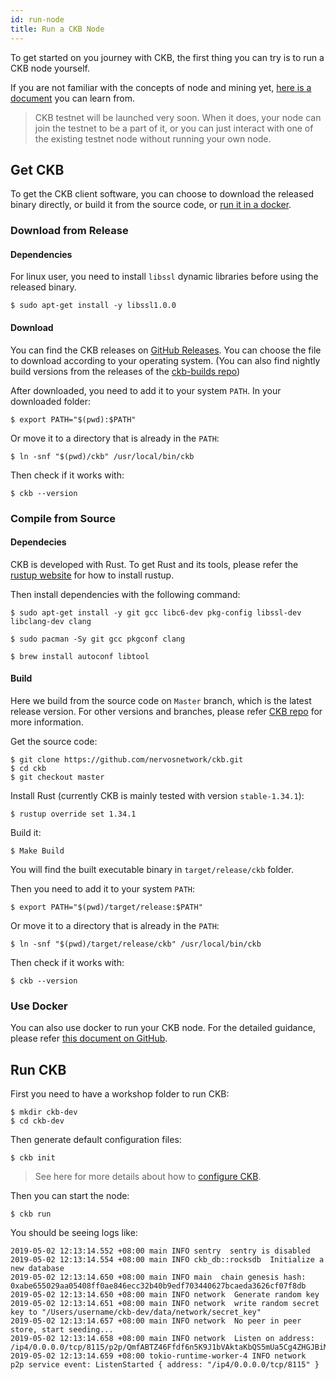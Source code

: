 ```yaml
---
id: run-node
title: Run a CKB Node
---
```


To get started on you journey with CKB, the first thing you can try is to run a CKB node yourself. 

If you are not familiar with the concepts of node and mining yet, [here is a document](../basic-concepts/node-mining) you can learn from.

> CKB testnet will be launched very soon. When it does, your node can join the testnet to be a part of it, or you can just interact with one of the existing testnet node without running your own node.

## Get CKB

To get the CKB client software, you can choose to download the released binary directly, or build it from the source code, or [run it in a docker](https://github.com/nervosnetwork/ckb/blob/develop/docs/run-ckb-with-docker.md).

### Download from Release

#### Dependencies

For linux user, you need to install `libssl` dynamic libraries before using the released binary.

```shell
$ sudo apt-get install -y libssl1.0.0
```

#### Download

 You can find the CKB releases on [GitHub Releases](https://github.com/nervosnetwork/ckb/releases). You can choose the file to download according to your operating system. (You can also find nightly build versions from the releases of the [ckb-builds repo](https://github.com/ckb-builds/ckb-builds/releases))

After downloaded, you need to add it to your system `PATH`. In your downloaded folder:
```shell
$ export PATH="$(pwd):$PATH"
```

Or move it to a directory that is already in the `PATH`:
```shell
$ ln -snf "$(pwd)/ckb" /usr/local/bin/ckb
```

Then check if it works with:
```shell
$ ckb --version
```

### Compile from Source

#### Dependecies
CKB is developed with Rust. To get Rust and its tools, please refer the [rustup website](https://www.rustup.rs/) for how to install rustup.

Then install dependencies with the following command:

<!--DOCUSAURUS_CODE_TABS-->
<!--Ubuntu and Debian-->
```shell
$ sudo apt-get install -y git gcc libc6-dev pkg-config libssl-dev libclang-dev clang
```
<!--Arch Linux-->
```shell
$ sudo pacman -Sy git gcc pkgconf clang
```

<!--macOS-->
```shell
$ brew install autoconf libtool
```
<!--END_DOCUSAURUS_CODE_TABS-->


#### Build
Here we build from the source code on `Master` branch, which is the latest release version. For other versions and branches, please refer [CKB repo](https://github.com/nervosnetwork/ckb) for more information.

Get the source code:

```shell
$ git clone https://github.com/nervosnetwork/ckb.git
$ cd ckb
$ git checkout master
```

Install Rust (currently CKB is mainly tested with version `stable-1.34.1`):
```shell
$ rustup override set 1.34.1
```

Build it:
```shell
$ Make Build
```

You will find the built executable binary in `target/release/ckb` folder.

Then you need to add it to your system `PATH`:

```shell
$ export PATH="$(pwd)/target/release:$PATH"
```

Or move it to a directory that is already in the `PATH`:
```shell
$ ln -snf "$(pwd)/target/release/ckb" /usr/local/bin/ckb
```

Then check if it works with:
```shell
$ ckb --version
```
### Use Docker
You can also use docker to run your CKB node. For the detailed guidance, please refer [this document on GitHub](https://github.com/nervosnetwork/ckb/blob/develop/docs/run-ckb-with-docker.md).

## Run CKB
First you need to have a workshop folder to run CKB:
```shell
$ mkdir ckb-dev
$ cd ckb-dev
```

Then generate default configuration files:
```shell
$ ckb init
```

> See here for more details about how to [configure CKB](https://github.com/nervosnetwork/ckb/blob/develop/docs/configure.md).

Then you can start the node:
```shell
$ ckb run
```

You should be seeing logs like:
```shell
2019-05-02 12:13:14.552 +08:00 main INFO sentry  sentry is disabled
2019-05-02 12:13:14.554 +08:00 main INFO ckb_db::rocksdb  Initialize a new database
2019-05-02 12:13:14.650 +08:00 main INFO main  chain genesis hash: 0xabe655029aa05408ff0ae846ecc32b40b9edf703440627bcaeda3626cf07f8db
2019-05-02 12:13:14.650 +08:00 main INFO network  Generate random key
2019-05-02 12:13:14.651 +08:00 main INFO network  write random secret key to "/Users/username/ckb-dev/data/network/secret_key"
2019-05-02 12:13:14.657 +08:00 main INFO network  No peer in peer store, start seeding...
2019-05-02 12:13:14.658 +08:00 main INFO network  Listen on address: /ip4/0.0.0.0/tcp/8115/p2p/QmfABTZ46Ffdf6n5K9J1bVAktaKbQS5mUa5Cg4ZHGJBiMK
2019-05-02 12:13:14.659 +08:00 tokio-runtime-worker-4 INFO network  p2p service event: ListenStarted { address: "/ip4/0.0.0.0/tcp/8115" }
```
